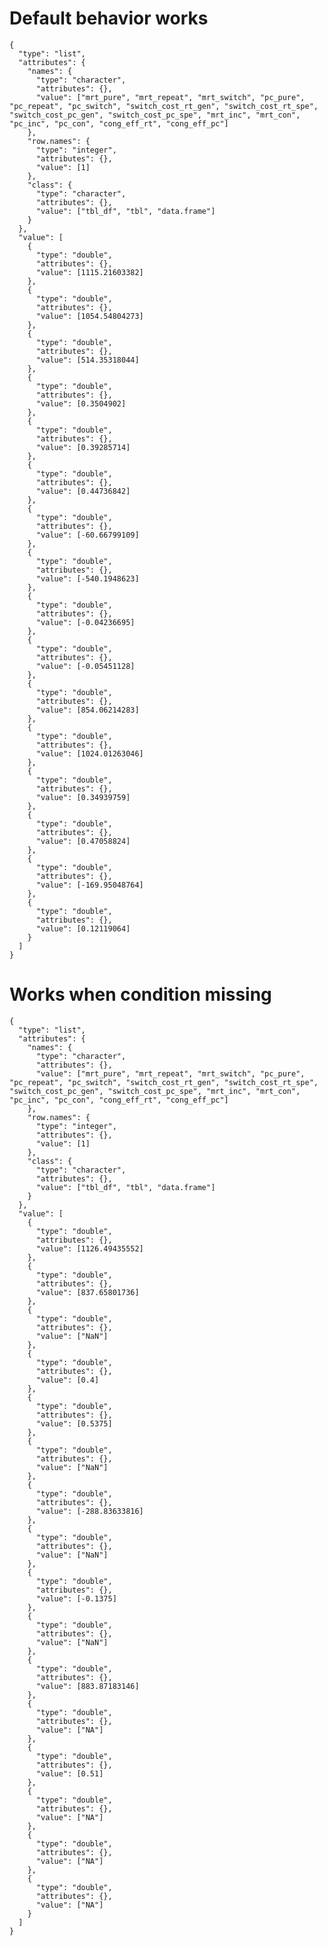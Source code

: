 # Default behavior works

    {
      "type": "list",
      "attributes": {
        "names": {
          "type": "character",
          "attributes": {},
          "value": ["mrt_pure", "mrt_repeat", "mrt_switch", "pc_pure", "pc_repeat", "pc_switch", "switch_cost_rt_gen", "switch_cost_rt_spe", "switch_cost_pc_gen", "switch_cost_pc_spe", "mrt_inc", "mrt_con", "pc_inc", "pc_con", "cong_eff_rt", "cong_eff_pc"]
        },
        "row.names": {
          "type": "integer",
          "attributes": {},
          "value": [1]
        },
        "class": {
          "type": "character",
          "attributes": {},
          "value": ["tbl_df", "tbl", "data.frame"]
        }
      },
      "value": [
        {
          "type": "double",
          "attributes": {},
          "value": [1115.21603382]
        },
        {
          "type": "double",
          "attributes": {},
          "value": [1054.54804273]
        },
        {
          "type": "double",
          "attributes": {},
          "value": [514.35318044]
        },
        {
          "type": "double",
          "attributes": {},
          "value": [0.3504902]
        },
        {
          "type": "double",
          "attributes": {},
          "value": [0.39285714]
        },
        {
          "type": "double",
          "attributes": {},
          "value": [0.44736842]
        },
        {
          "type": "double",
          "attributes": {},
          "value": [-60.66799109]
        },
        {
          "type": "double",
          "attributes": {},
          "value": [-540.1948623]
        },
        {
          "type": "double",
          "attributes": {},
          "value": [-0.04236695]
        },
        {
          "type": "double",
          "attributes": {},
          "value": [-0.05451128]
        },
        {
          "type": "double",
          "attributes": {},
          "value": [854.06214283]
        },
        {
          "type": "double",
          "attributes": {},
          "value": [1024.01263046]
        },
        {
          "type": "double",
          "attributes": {},
          "value": [0.34939759]
        },
        {
          "type": "double",
          "attributes": {},
          "value": [0.47058824]
        },
        {
          "type": "double",
          "attributes": {},
          "value": [-169.95048764]
        },
        {
          "type": "double",
          "attributes": {},
          "value": [0.12119064]
        }
      ]
    }

# Works when condition missing

    {
      "type": "list",
      "attributes": {
        "names": {
          "type": "character",
          "attributes": {},
          "value": ["mrt_pure", "mrt_repeat", "mrt_switch", "pc_pure", "pc_repeat", "pc_switch", "switch_cost_rt_gen", "switch_cost_rt_spe", "switch_cost_pc_gen", "switch_cost_pc_spe", "mrt_inc", "mrt_con", "pc_inc", "pc_con", "cong_eff_rt", "cong_eff_pc"]
        },
        "row.names": {
          "type": "integer",
          "attributes": {},
          "value": [1]
        },
        "class": {
          "type": "character",
          "attributes": {},
          "value": ["tbl_df", "tbl", "data.frame"]
        }
      },
      "value": [
        {
          "type": "double",
          "attributes": {},
          "value": [1126.49435552]
        },
        {
          "type": "double",
          "attributes": {},
          "value": [837.65801736]
        },
        {
          "type": "double",
          "attributes": {},
          "value": ["NaN"]
        },
        {
          "type": "double",
          "attributes": {},
          "value": [0.4]
        },
        {
          "type": "double",
          "attributes": {},
          "value": [0.5375]
        },
        {
          "type": "double",
          "attributes": {},
          "value": ["NaN"]
        },
        {
          "type": "double",
          "attributes": {},
          "value": [-288.83633816]
        },
        {
          "type": "double",
          "attributes": {},
          "value": ["NaN"]
        },
        {
          "type": "double",
          "attributes": {},
          "value": [-0.1375]
        },
        {
          "type": "double",
          "attributes": {},
          "value": ["NaN"]
        },
        {
          "type": "double",
          "attributes": {},
          "value": [883.87183146]
        },
        {
          "type": "double",
          "attributes": {},
          "value": ["NA"]
        },
        {
          "type": "double",
          "attributes": {},
          "value": [0.51]
        },
        {
          "type": "double",
          "attributes": {},
          "value": ["NA"]
        },
        {
          "type": "double",
          "attributes": {},
          "value": ["NA"]
        },
        {
          "type": "double",
          "attributes": {},
          "value": ["NA"]
        }
      ]
    }

